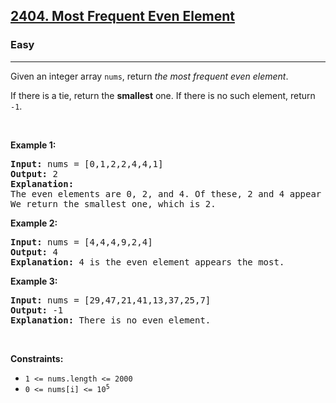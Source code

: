 <h2><a href="https://leetcode.com/problems/most-frequent-even-element/">2404. Most Frequent Even Element</a></h2><h3>Easy</h3><hr><div><p>Given an integer array <code>nums</code>, return <em>the most frequent even element</em>.</p>

<p>If there is a tie, return the <strong>smallest</strong> one. If there is no such element, return <code>-1</code>.</p>

<p>&nbsp;</p>
<p><strong>Example 1:</strong></p>

<pre style="position: relative;"><strong>Input:</strong> nums = [0,1,2,2,4,4,1]
<strong>Output:</strong> 2
<strong>Explanation:</strong>
The even elements are 0, 2, and 4. Of these, 2 and 4 appear the most.
We return the smallest one, which is 2.<div class="open_grepper_editor" title="Edit &amp; Save To Grepper"></div></pre>

<p><strong>Example 2:</strong></p>

<pre style="position: relative;"><strong>Input:</strong> nums = [4,4,4,9,2,4]
<strong>Output:</strong> 4
<strong>Explanation:</strong> 4 is the even element appears the most.
<div class="open_grepper_editor" title="Edit &amp; Save To Grepper"></div></pre>

<p><strong>Example 3:</strong></p>

<pre style="position: relative;"><strong>Input:</strong> nums = [29,47,21,41,13,37,25,7]
<strong>Output:</strong> -1
<strong>Explanation:</strong> There is no even element.
<div class="open_grepper_editor" title="Edit &amp; Save To Grepper"></div></pre>

<p>&nbsp;</p>
<p><strong>Constraints:</strong></p>

<ul>
	<li><code>1 &lt;= nums.length &lt;= 2000</code></li>
	<li><code>0 &lt;= nums[i] &lt;= 10<sup>5</sup></code></li>
</ul>
</div>